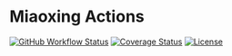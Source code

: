 # Miaoxing Actions

[![GitHub Workflow Status](https://img.shields.io/github/actions/workflow/status/miaoxing/mxjs-actions/build.yml?style=flat-square)](https://github.com/miaoxing/mxjs-actions/actions)
[![Coverage Status](https://img.shields.io/coveralls/miaoxing/mxjs-actions.svg?style=flat-square)](https://coveralls.io/r/miaoxing/mxjs-actions)
[![License](http://img.shields.io/badge/license-MIT-brightgreen.svg?style=flat-square)](http://www.opensource.org/licenses/MIT)

